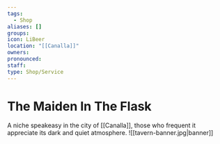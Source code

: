 ```yaml
---
tags:
  - Shop
aliases: []
groups: 
icon: LiBeer
location: "[[Canalla]]"
owners: 
pronounced: 
staff: 
type: Shop/Service
---
```


# The Maiden In The Flask

A niche speakeasy in the city of [[Canalla]], those who frequent it appreciate its dark and quiet atmosphere.
![[tavern-banner.jpg|banner]]
